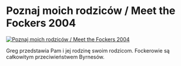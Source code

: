 Poznaj moich rodziców / Meet the Fockers 2004 
=============
[![Poznaj moich rodziców / Meet the Fockers 2004 ](http://vidos.pl/images/player.gif)](http://vidos.pl/poznaj-moich-rodzicow-meet-the-fockers-2004)

 Greg przedstawia Pam i jej rodzinę swoim rodzicom. Fockerowie są całkowitym przeciwieństwem Byrnesów.
